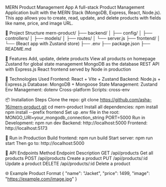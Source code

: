 MERN Product Management App
A full-stack Product Management Application built with the MERN Stack (MongoDB, Express, React, Node.js). This app allows you to create, read, update, and delete products with fields like name, price, and image URL.

📁 Project Structure
mern-product/
├── backend/
│   ├── config/
│   ├── controllers/
│   ├── models/
│   ├── routes/
│   └── server.js
├── frontend/
│   └── (React app with Zustand store)
├── .env
├── package.json
├── README.md


🚀 Features
Add, update, delete products
View all products on homepage
Zustand for global state management
MongoDB as the database
REST API with Express.js
React frontend served by Node in production


🧰 Technologies Used
Frontend: React + Vite + Zustand
Backend: Node.js + Express.js
Database: MongoDB + Mongoose
State Management: Zustand
Env Management: dotenv
Cross-platform Scripts: cross-env


📦 Installation Steps
Clone the repo: git clone https://github.com/asha-16/mern-product.git
                cd mern-product
Install all dependencies: npm install
                          npm install --prefix frontend
Set up .env file in the root: MONGO_URI=your_mongodb_connection_string
                              PORT=5000
Run in Development: npm run dev
                    Backend: http://localhost:5000
                    Frontend: http://localhost:5173


🏁 Run in Production
Build frontend: npm run build
Start server: npm run start
Then go to: http://localhost:5000


🧪 API Endpoints
Method	    Endpoint	          Description
GET	        /api/products	      Get all products
POST	      /api/products	      Create a product
PUT	        /api/products/:id	  Update a product
DELETE	   /api/products/:id	  Delete a product


🌐 Example Product Format
{
  "name": "Jacket",
  "price": 1499,
  "image": "https://example.com/image.jpg"
}



